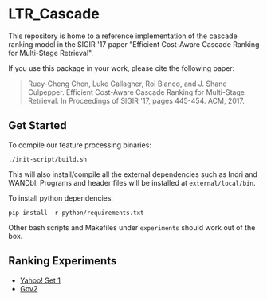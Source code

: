 # LTR_Cascade #

This repository is home to a reference implementation of the cascade ranking
model in the SIGIR '17 paper "Efficient Cost-Aware Cascade Ranking for
Multi-Stage Retrieval".

If you use this package in your work, please cite the following paper:

> Ruey-Cheng Chen, Luke Gallagher, Roi Blanco, and J. Shane Culpepper. 
> Efficient Cost-Aware Cascade Ranking for Multi-Stage Retrieval. In
> Proceedings of SIGIR '17, pages 445-454. ACM, 2017.


## Get Started ##

To compile our feature processing binaries:

    ./init-script/build.sh

This will also install/compile all the external dependencies such as Indri and
WANDbl.  Programs and header files will be installed at `external/local/bin`.

To install python dependencies:

    pip install -r python/requirements.txt

Other bash scripts and Makefiles under `experiments` should work out of the box.


## Ranking Experiments ##

* [Yahoo! Set 1](experiments/Yahoo_Set1/)
* [Gov2](experiments/Gov2/)
